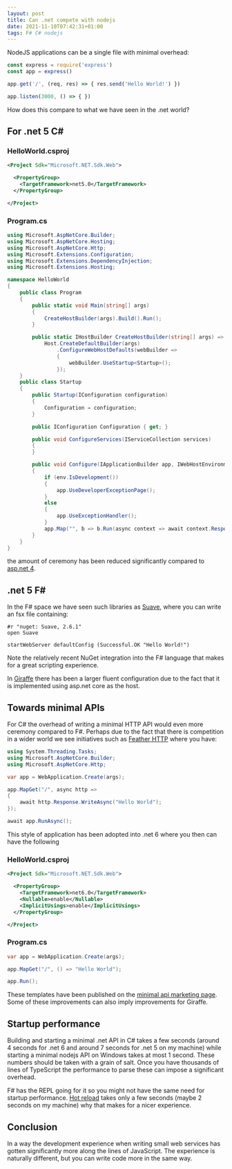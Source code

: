 ```yaml
---
layout: post
title: Can .net compete with nodejs
date: 2021-11-10T07:42:31+01:00
tags: F# C# nodejs
---
```


NodeJS applications can be a single file with minimal overhead:

```JavaScript
const express = require('express')
const app = express()

app.get('/', (req, res) => { res.send('Hello World!') })

app.listen(3000, () => { })
```

How does this compare to what we have seen in the .net world?

## For .net 5 C\#

### HelloWorld.csproj

```xml
<Project Sdk="Microsoft.NET.Sdk.Web">

  <PropertyGroup>
    <TargetFramework>net5.0</TargetFramework>
  </PropertyGroup>

</Project>
```

### Program.cs

``` C#
using Microsoft.AspNetCore.Builder;
using Microsoft.AspNetCore.Hosting;
using Microsoft.AspNetCore.Http;
using Microsoft.Extensions.Configuration;
using Microsoft.Extensions.DependencyInjection;
using Microsoft.Extensions.Hosting;

namespace HelloWorld
{
    public class Program
    {
        public static void Main(string[] args)
        {
            CreateHostBuilder(args).Build().Run();
        }

        public static IHostBuilder CreateHostBuilder(string[] args) =>
            Host.CreateDefaultBuilder(args)
                .ConfigureWebHostDefaults(webBuilder =>
                {
                    webBuilder.UseStartup<Startup>();
                });
    }
    public class Startup
    {
        public Startup(IConfiguration configuration)
        {
            Configuration = configuration;
        }

        public IConfiguration Configuration { get; }

        public void ConfigureServices(IServiceCollection services)
        {
        }

        public void Configure(IApplicationBuilder app, IWebHostEnvironment env)
        {
            if (env.IsDevelopment())
            {
                app.UseDeveloperExceptionPage();
            }
            else
            {
                app.UseExceptionHandler();
            }
            app.Map("", b => b.Run(async context => await context.Response.WriteAsync("Hello world")));
        }
    }
}
```

the amount of ceremony has been reduced significantly compared to [asp.net 4](https://docs.microsoft.com/en-us/aspnet/web-forms/).

## .net 5 F#

In the F# space we have seen such libraries as [Suave](https://suave.io/), where you can write an fsx file containing:

``` F#
#r "nuget: Suave, 2.6.1"
open Suave

startWebServer defaultConfig (Successful.OK "Hello World!")
```

Note the relatively recent NuGet integration into the F# language that makes for a great scripting experience.

In [Giraffe](https://giraffe.wiki/) there has been a larger fluent configuration due to the  fact that it is implemented using asp.net core as the host.

## Towards minimal APIs

For C# the overhead of writing a minimal HTTP API would even more ceremony compared to F#. Perhaps due to the fact that there is competition in a wider world we see initiatives such as [Feather HTTP](https://github.com/featherhttp/framework) where you have:

``` C#
using System.Threading.Tasks;
using Microsoft.AspNetCore.Builder;
using Microsoft.AspNetCore.Http;

var app = WebApplication.Create(args);

app.MapGet("/", async http =>
{
    await http.Response.WriteAsync("Hello World");
});

await app.RunAsync();
```

This style of application has been adopted into .net 6 where you then can have the following

### HelloWorld.csproj

```xml
<Project Sdk="Microsoft.NET.Sdk.Web">

  <PropertyGroup>
    <TargetFramework>net6.0</TargetFramework>
    <Nullable>enable</Nullable>
    <ImplicitUsings>enable</ImplicitUsings>
  </PropertyGroup>

</Project>
```

### Program.cs

``` C#
var app = WebApplication.Create(args);

app.MapGet("/", () => "Hello World");

app.Run();
```

These templates have been published on the [minimal api marketing page](https://minimal-apis.github.io/). Some of these improvements can also imply improvements for Giraffe.

## Startup performance

Building and starting a minimal .net API in C# takes a few seconds (around 4 seconds for .net 6 and around 7 seconds for .net 5 on my machine) while starting a minimal nodejs API on Windows takes at most 1 second. These numbers should be taken with a grain of salt. Once you have thousands of lines of TypeScript the performance to parse these can impose a significant overhead.

F# has the REPL going for it so you might not have the same need for startup performance. [Hot reload](https://devblogs.microsoft.com/dotnet/introducing-net-hot-reload/) takes only a few seconds (maybe 2 seconds on my machine) why that makes for a nicer experience.

## Conclusion

In a way the development experience when writing small web services has gotten significantly more along the lines of JavaScript. The experience is naturally different, but you can write code more in the same way.